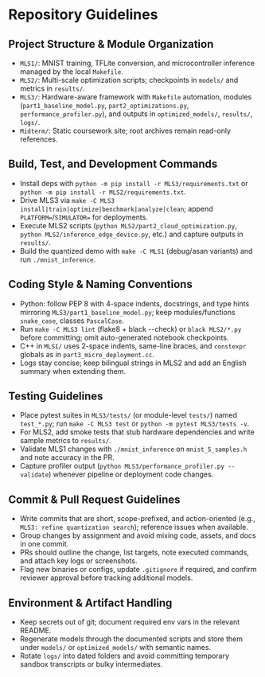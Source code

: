 # Repository Guidelines

## Project Structure & Module Organization
- `MLS1/`: MNIST training, TFLite conversion, and microcontroller inference managed by the local `Makefile`.
- `MLS2/`: Multi-scale optimization scripts; checkpoints in `models/` and metrics in `results/`.
- `MLS3/`: Hardware-aware framework with `Makefile` automation, modules (`part1_baseline_model.py`, `part2_optimizations.py`, `performance_profiler.py`), and outputs in `optimized_models/`, `results/`, `logs/`.
- `Midterm/`: Static coursework site; root archives remain read-only references.

## Build, Test, and Development Commands
- Install deps with `python -m pip install -r MLS3/requirements.txt` or `python -m pip install -r MLS2/requirements.txt`.
- Drive MLS3 via `make -C MLS3 install|train|optimize|benchmark|analyze|clean`; append `PLATFORM=`/`SIMULATOR=` for deployments.
- Execute MLS2 scripts (`python MLS2/part2_cloud_optimization.py`, `python MLS2/inference_edge_device.py`, etc.) and capture outputs in `results/`.
- Build the quantized demo with `make -C MLS1` (debug/asan variants) and run `./mnist_inference`.

## Coding Style & Naming Conventions
- Python: follow PEP 8 with 4-space indents, docstrings, and type hints mirroring `MLS3/part1_baseline_model.py`; keep modules/functions `snake_case`, classes `PascalCase`.
- Run `make -C MLS3 lint` (flake8 + black --check) or `black MLS2/*.py` before committing; omit auto-generated notebook checkpoints.
- C++ in `MLS1/` uses 2-space indents, same-line braces, and `constexpr` globals as in `part3_micro_deployment.cc`.
- Logs stay concise; keep bilingual strings in MLS2 and add an English summary when extending them.

## Testing Guidelines
- Place pytest suites in `MLS3/tests/` (or module-level `tests/`) named `test_*.py`; run `make -C MLS3 test` or `python -m pytest MLS3/tests -v`.
- For MLS2, add smoke tests that stub hardware dependencies and write sample metrics to `results/`.
- Validate MLS1 changes with `./mnist_inference` on `mnist_5_samples.h` and note accuracy in the PR.
- Capture profiler output (`python MLS3/performance_profiler.py --validate`) whenever pipeline or deployment code changes.

## Commit & Pull Request Guidelines
- Write commits that are short, scope-prefixed, and action-oriented (e.g., `MLS3: refine quantization search`); reference issues when available.
- Group changes by assignment and avoid mixing code, assets, and docs in one commit.
- PRs should outline the change, list targets, note executed commands, and attach key logs or screenshots.
- Flag new binaries or configs, update `.gitignore` if required, and confirm reviewer approval before tracking additional models.

## Environment & Artifact Handling
- Keep secrets out of git; document required env vars in the relevant README.
- Regenerate models through the documented scripts and store them under `models/` or `optimized_models/` with semantic names.
- Rotate `logs/` into dated folders and avoid committing temporary sandbox transcripts or bulky intermediates.
